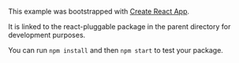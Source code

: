 This example was bootstrapped with [Create React App](https://github.com/facebook/create-react-app).

It is linked to the react-pluggable package in the parent directory for development purposes.

You can run `npm install` and then `npm start` to test your package.
